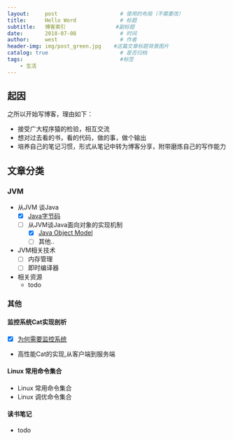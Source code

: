 ```yaml
---
layout:     post                    # 使用的布局（不需要改）
title:      Hello Word              # 标题 
subtitle:   博客索引 	            #副标题
date:       2018-07-08              # 时间
author:     west                    # 作者
header-img: img/post_green.jpg    #这篇文章标题背景图片
catalog: true                       # 是否归档
tags:                               #标签
    - 生活
---
```


## 起因

之所以开始写博客，理由如下： 
- 接受广大程序猿的检验，相互交流
- 想对过去看的书，看的代码，做的事，做个输出
- 培养自己的笔记习惯，形式从笔记中转为博客分享，附带磨炼自己的写作能力

## 文章分类

### JVM 
- 从JVM 谈Java
  - [x] [Java字节码](https://github.com/WestGG/WestGG.github.io/blob/master/_posts/2018-08-08-javaBytecode.md)
  - [ ] 从JVM谈Java面向对象的实现机制
      - [x] [Java Object Model](https://github.com/WestGG/WestGG.github.io/blob/master/_posts/2018-08-17-javaObjectMode.md)
      - [ ] 其他..
- JVM相关技术
  - [ ] 内存管理
  - [ ] 即时编译器
- 相关资源
  - todo

### 其他
#### 监控系统Cat实现剖析
- [x] [为何需要监控系统](https://github.com/WestGG/WestGG.github.io/blob/master/_posts/2018-08-09-monitorSystem.md)
- 高性能Cat的实现,从客户端到服务端
 
#### Linux 常用命令集合
- Linux 常用命令集合
- Linux 调优命令集合

#### 读书笔记
- todo 


